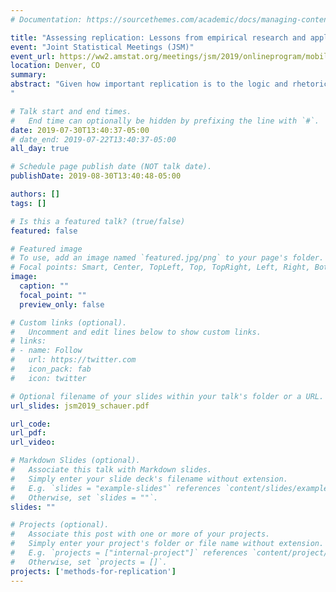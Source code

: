 ```yaml
---
# Documentation: https://sourcethemes.com/academic/docs/managing-content/

title: "Assessing replication: Lessons from empirical research and applied statistics"
event: "Joint Statistical Meetings (JSM)"
event_url: https://ww2.amstat.org/meetings/jsm/2019/onlineprogram/mobile/index.cfm
location: Denver, CO
summary:
abstract: "Given how important replication is to the logic and rhetoric of science, one would expect a standard approach to designing and analyzing replication studies. However, as has been noted by various researchers, this is not the case. Not only is there no standard analysis, it appears that there is not even a clear-cut definition of what it means for studies to successfully replicate. Recent research has argued that meta-analysis provides a framework to formalize definitions of replication and analyze replication studies. In this framework, a study’s results are viewed as an underlying effect parameter, and replication would imply that parameters from different studies are similar in value. However, precisely how this is defined requires statistical and theoretical considerations, which will in turn affect analysis methods and their properties. This paper describes these considerations, outlines their statistical implications, and uses data from replication programs in the social sciences to shed light on how they might play out in practice.
"

# Talk start and end times.
#   End time can optionally be hidden by prefixing the line with `#`.
date: 2019-07-30T13:40:37-05:00
# date_end: 2019-07-22T13:40:37-05:00
all_day: true

# Schedule page publish date (NOT talk date).
publishDate: 2019-08-30T13:40:48-05:00

authors: []
tags: []

# Is this a featured talk? (true/false)
featured: false

# Featured image
# To use, add an image named `featured.jpg/png` to your page's folder. 
# Focal points: Smart, Center, TopLeft, Top, TopRight, Left, Right, BottomLeft, Bottom, BottomRight.
image:
  caption: ""
  focal_point: ""
  preview_only: false

# Custom links (optional).
#   Uncomment and edit lines below to show custom links.
# links:
# - name: Follow
#   url: https://twitter.com
#   icon_pack: fab
#   icon: twitter

# Optional filename of your slides within your talk's folder or a URL.
url_slides: jsm2019_schauer.pdf

url_code:
url_pdf:
url_video:

# Markdown Slides (optional).
#   Associate this talk with Markdown slides.
#   Simply enter your slide deck's filename without extension.
#   E.g. `slides = "example-slides"` references `content/slides/example-slides.md`.
#   Otherwise, set `slides = ""`.
slides: ""

# Projects (optional).
#   Associate this post with one or more of your projects.
#   Simply enter your project's folder or file name without extension.
#   E.g. `projects = ["internal-project"]` references `content/project/deep-learning/index.md`.
#   Otherwise, set `projects = []`.
projects: ['methods-for-replication']
---
```

